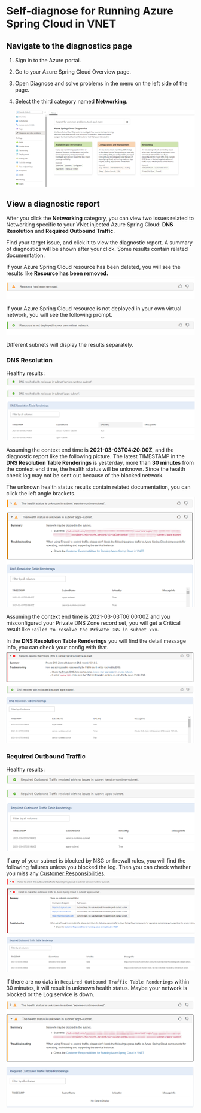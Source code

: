# Self-diagnose for Running Azure Spring Cloud in VNET

## Navigate to the diagnostics page
1. Sign in to the Azure portal.
1. Go to your Azure Spring Cloud Overview page.
1. Open Diagnose and solve problems in the menu on the left side of the page.
1. Select the third category named **Networking**.

    ![](images/manage-virtual-network/self-diagostic-title.png)

## View a diagnostic report
After you click the **Networking** category, you can view two issues related to Networking specific to your VNet injected Azure Spring Cloud: **DNS Resolution** and **Required Outbound Traffic**.

Find your target issue, and click it to view the diagnostic report. A summary of diagnostics will be shown after your click. Some results contain related documentation.

If your Azure Spring Cloud resource has been deleted, you will see the results like **Resource has been removed.**
    ![](images/manage-virtual-network/self-diagostic-resource-removed.png)

If your Azure Spring Cloud resource is not deployed in your own virtual network, you will see the following prompt.
    ![](images/manage-virtual-network/self-diagostic-resource-is-not-vnet.png)

Different subnets will display the results separately.
### DNS Resolution 
Healthy results:
    ![](images/manage-virtual-network/self-diagostic-dns-healthy.png)

Assuming the context end time is **2021-03-03T04:20:00Z**, and the diagnostic report like the following picture. The latest TIMESTAMP in the **DNS Resolution Table Renderings** is yesterday, more than **30 minutes** from the context end time, the health status will be unknown. Since the health check log may not be sent out because of the blocked network. 

The unknown health status results contain related documentation, you can click the left angle brackets.
    ![](images/manage-virtual-network/self-diagostic-dns-unknown.png)


Assuming the context end time is 2021-03-03T06:00:00Z and you misconfigured your Private DNS Zone record set, you will get a Critical result like `Failed to resolve the Private DNS in subnet xxx`. 

In the **DNS Resolution Table Renderings** you will find the detail message info, you can check your config with that.
    ![](images/manage-virtual-network/self-diagostic-dns-failed.png)

### Required Outbound Traffic 
Healthy results:
    ![](images/manage-virtual-network/self-diagostic-endpoint-healthy.png)

If any of your subnet is blocked by NSG or firewall rules, you will find the following failures unless you blocked the log. Then you can check whether you miss any [Customer Responsibilities](https://github.com/microsoft/vnet-in-azure-spring-cloud/blob/master/06-customer-responsibilities-for-running-azure-spring-cloud-in-vnet.md).
    ![](images/manage-virtual-network/self-diagostic-endpoint-failed.png)

If there are no data in `Required Outbound Traffic Table Renderings` within 30 minutes, it will result in unknown health status. 
Maybe your network is blocked or the Log service is down.
    ![](images/manage-virtual-network/self-diagostic-endpoint-unknown.png)